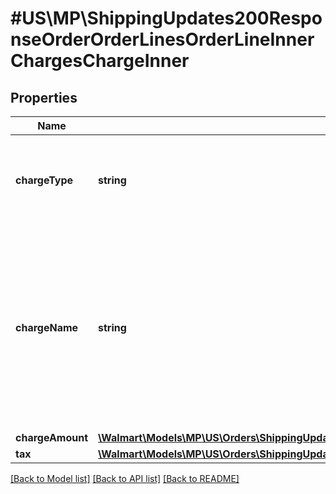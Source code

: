 # #US\MP\ShippingUpdates200ResponseOrderOrderLinesOrderLineInnerChargesChargeInner

## Properties

Name | Type | Description | Notes
------------ | ------------- | ------------- | -------------
**chargeType** | **string** | The charge type for line items can be one of the following: PRODUCT or SHIPPING For details, refer to 'Charge Types' |
**chargeName** | **string** | If chargeType is PRODUCT, chargeName is ItemPrice. If chargeType is PRODUCT and includes a chargeName as SubscriptionDiscount, these are subscription orders with a discount. If chargeType is SHIPPING, chargeName is Shipping |
**chargeAmount** | [**\Walmart\Models\MP\US\Orders\ShippingUpdates200ResponseOrderOrderLinesOrderLineInnerChargesChargeInnerChargeAmount**](ShippingUpdates200ResponseOrderOrderLinesOrderLineInnerChargesChargeInnerChargeAmount.md) |  |
**tax** | [**\Walmart\Models\MP\US\Orders\ShippingUpdates200ResponseOrderOrderLinesOrderLineInnerChargesChargeInnerTax**](ShippingUpdates200ResponseOrderOrderLinesOrderLineInnerChargesChargeInnerTax.md) |  | [optional]


[[Back to Model list]](../) [[Back to API list]](../../Api/US/MP) [[Back to README]](../../README.md)
